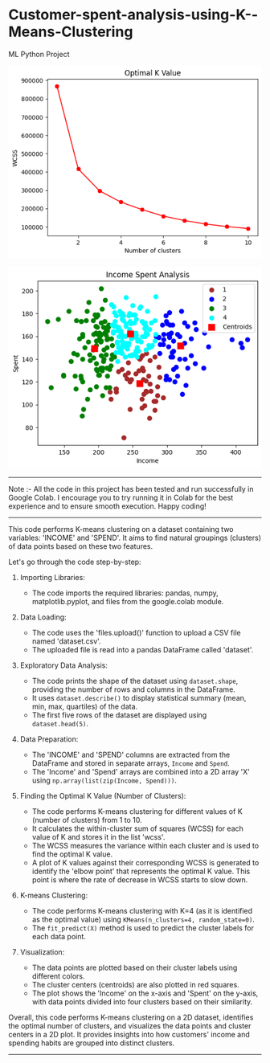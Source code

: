 # Customer-spent-analysis-using-K--Means-Clustering
ML Python Project

![](https://github.com/developer-venish/Customer-spent-analysis-using-K--Means-Clustering/blob/main/GRAPH.png)

![](https://github.com/developer-venish/Customer-spent-analysis-using-K--Means-Clustering/blob/main/graph1.png)

---------------------------------------------------------------------------------------

Note :- All the code in this project has been tested and run successfully in Google Colab. I encourage you to try running it in Colab for the best experience and to ensure smooth execution. Happy coding!

---------------------------------------------------------------------------------------

This code performs K-means clustering on a dataset containing two variables: 'INCOME' and 'SPEND'. It aims to find natural groupings (clusters) of data points based on these two features.

Let's go through the code step-by-step:

1. Importing Libraries:
   - The code imports the required libraries: pandas, numpy, matplotlib.pyplot, and files from the google.colab module.

2. Data Loading:
   - The code uses the 'files.upload()' function to upload a CSV file named 'dataset.csv'.
   - The uploaded file is read into a pandas DataFrame called 'dataset'.

3. Exploratory Data Analysis:
   - The code prints the shape of the dataset using `dataset.shape`, providing the number of rows and columns in the DataFrame.
   - It uses `dataset.describe()` to display statistical summary (mean, min, max, quartiles) of the data.
   - The first five rows of the dataset are displayed using `dataset.head(5)`.

4. Data Preparation:
   - The 'INCOME' and 'SPEND' columns are extracted from the DataFrame and stored in separate arrays, `Income` and `Spend`.
   - The 'Income' and 'Spend' arrays are combined into a 2D array 'X' using `np.array(list(zip(Income, Spend)))`.

5. Finding the Optimal K Value (Number of Clusters):
   - The code performs K-means clustering for different values of K (number of clusters) from 1 to 10.
   - It calculates the within-cluster sum of squares (WCSS) for each value of K and stores it in the list 'wcss'.
   - The WCSS measures the variance within each cluster and is used to find the optimal K value.
   - A plot of K values against their corresponding WCSS is generated to identify the 'elbow point' that represents the optimal K value. This point is where the rate of decrease in WCSS starts to slow down.

6. K-means Clustering:
   - The code performs K-means clustering with K=4 (as it is identified as the optimal value) using `KMeans(n_clusters=4, random_state=0)`.
   - The `fit_predict(X)` method is used to predict the cluster labels for each data point.

7. Visualization:
   - The data points are plotted based on their cluster labels using different colors.
   - The cluster centers (centroids) are also plotted in red squares.
   - The plot shows the 'Income' on the x-axis and 'Spent' on the y-axis, with data points divided into four clusters based on their similarity.

Overall, this code performs K-means clustering on a 2D dataset, identifies the optimal number of clusters, and visualizes the data points and cluster centers in a 2D plot. It provides insights into how customers' income and spending habits are grouped into distinct clusters.

---------------------------------------------------------------------------------------
